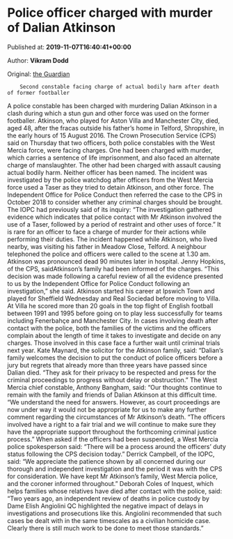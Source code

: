 
# Police officer charged with murder of Dalian Atkinson

Published at: **2019-11-07T16:40:41+00:00**

Author: **Vikram Dodd**

Original: [the Guardian](https://www.theguardian.com/uk-news/2019/nov/07/police-officer-charged-with-murder-of-dalian-atkinson)


        Second constable facing charge of actual bodily harm after death of former footballer
      
A police constable has been charged with murdering Dalian Atkinson in a clash during which a stun gun and other force was used on the former footballer.
Atkinson, who played for Aston Villa and Manchester City, died, aged 48, after the fracas outside his father’s home in Telford, Shropshire, in the early hours of 15 August 2016.
The Crown Prosecution Service (CPS) said on Thursday that two officers, both police constables with the West Mercia force, were facing charges. One had been charged with murder, which carries a sentence of life imprisonment, and also faced an alternate charge of manslaughter. The other had been charged with assault causing actual bodily harm.
Neither officer has been named.
The incident was investigated by the police watchdog after officers from the West Mercia force used a Taser as they tried to detain Atkinson, and other force.
The Independent Office for Police Conduct then referred the case to the CPS in October 2018 to consider whether any criminal charges should be brought.
The IOPC had previously said of its inquiry: “The investigation gathered evidence which indicates that police contact with Mr Atkinson involved the use of a Taser, followed by a period of restraint and other uses of force.”
It is rare for an officer to face a charge of murder for their actions while performing their duties.
The incident happened while Atkinson, who lived nearby, was visiting his father in Meadow Close, Telford. A neighbour telephoned the police and officers were called to the scene at 1.30 am. Atkinson was pronounced dead 90 minutes later in hospital.
Jenny Hopkins, of the CPS, saidAtkinson’s family had been informed of the charges.
“This decision was made following a careful review of all the evidence presented to us by the Independent Office for Police Conduct following an investigation,” she said.
Atkinson started his career at Ipswich Town and played for Sheffield Wednesday and Real Sociedad before moving to Villa.
At Villa he scored more than 20 goals in the top flight of English football between 1991 and 1995 before going on to play less successfully for teams including Fenerbahçe and Manchester City.
In cases involving death after contact with the police, both the families of the victims and the officers complain about the length of time it takes to investigate and decide on any charges.
Those involved in this case face a further wait until criminal trials next year.
Kate Maynard, the solicitor for the Atkinson family, said: “Dalian’s family welcomes the decision to put the conduct of police officers before a jury but regrets that already more than three years have passed since Dalian died.
“They ask for their privacy to be respected and press for the criminal proceedings to progress without delay or obstruction.”
The West Mercia chief constable, Anthony Bangham, said: “Our thoughts continue to remain with the family and friends of Dalian Atkinson at this difficult time.
“We understand the need for answers. However, as court proceedings are now under way it would not be appropriate for us to make any further comment regarding the circumstances of Mr Atkinson’s death.
“The officers involved have a right to a fair trial and we will continue to make sure they have the appropriate support throughout the forthcoming criminal justice process.”
When asked if the officers had been suspended, a West Mercia police spokesperson said: “There will be a process around the officers’ duty status following the CPS decision today.”
Derrick Campbell, of the IOPC, said: “We appreciate the patience shown by all concerned during our thorough and independent investigation and the period it was with the CPS for consideration. We have kept Mr Atkinson’s family, West Mercia police, and the coroner informed throughout.”
Deborah Coles of Inquest, which helps families whose relatives have died after contact with the police, said: “Two years ago, an independent review of deaths in police custody by Dame Elish Angiolini QC highlighted the negative impact of delays in investigations and prosecutions like this. Angiolini recommended that such cases be dealt with in the same timescales as a civilian homicide case. Clearly there is still much work to be done to meet those standards.”
